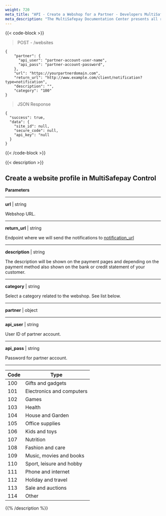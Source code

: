 ```yaml
---
weight: 720
meta_title: "API - Create a Webshop for a Partner - Developers MultiSafepay"
meta_description: "The MultiSafepay Documentation Center presents all relevant information about our Plugins and API. You can also find support pages for Payment Methods, Tools and General Questions as well as the contact details of our Support and Integration Teams."
---
```


{{< code-block >}}
> POST - /websites

```shell 
{
    "partner": {
      "api_user": "partner-account-user-name",
      "api_pass": "partner-account-password",
    },
    "url": "https://yourpartnerdomain.com",
    "return_url": "http://www.example.com/client/notification?type=notification",
    "description": "",
    "category": "100"
}
```

> JSON Response

```shell 
{
  "success": true,
  "data": {
    "site_id": null,
    "secure_code": null,
    "api_key": "null
  }
}
```
{{< /code-block >}}

{{< description >}}
## Create a website profile in MultiSafepay Control

**Parameters**

----------------
__url__ | string

 Webshop URL.

----------------
__return_url__ | string

 Endpoint where we will send the notifications to [notification_url](/faq/api/how-does-the-notification-url-work) 

----------------
__description__ | string

 The description will be shown on the payment pages and depending on the payment method also shown on the bank or credit statement of your customer. 

----------------
__category__ | string

Select a category related to the webshop. See list below. 

----------------
__partner__ | object

----------------
__api_user__ | string

User ID of partner account.   

----------------
__api_pass__ | string

Password for partner account.

----------------

| Code | Type                  |
|----------|-----------------------|
| 100     | Gifts and gadgets               |
| 101     | Electronics and computers              |
| 102     | Games                  |
| 103     | Health         |
| 104     | House and Garden                   |
| 105     | Office supplies                  |
| 106     | Kids and toys                |
| 107     | Nutrition              |
| 108     | Fashion and care            |
| 109     | Music, movies and books              |
| 110     | Sport, leisure and hobby          |
| 111     | Phone and internet |
| 112     | Holiday and travel |
| 113     | Sale and auctions |
| 114     | Other |
{{% /description %}}